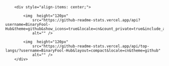 		<div style="align-items: center;">

			<img  height="120px"
				src="https://github-readme-stats.vercel.app/api?username=BinaryFool-Hub&theme=github&show_icons=true&locale=cn&count_private=true&include_all_commits=true&hide=prs,issues"
				alt="" />

			<img  height="120px"
				src="https://github-readme-stats.vercel.app/api/top-langs/?username=BinaryFool-Hub&layout=compact&locale=cn&theme=github"
				alt="" />
		</div>
